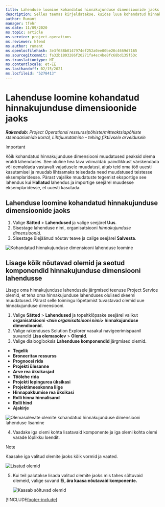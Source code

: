 ```yaml
---
title: Lahenduse loomine kohandatud hinnakujunduse dimensioonide jaoks
description: Selles teemas kirjeldatakse, kuidas luua kohandatud hinnakujunduse jaoks lahendusi.
author: Rumant
manager: tfehr
ms.date: 11/09/2020
ms.topic: article
ms.service: project-operations
ms.reviewer: kfend
ms.author: rumant
ms.openlocfilehash: 3e3f688b0147974ef252a0ee00be20c4669d7165
ms.sourcegitcommit: fa32b1893286f20271fa4ec4be8fc68bd135f53c
ms.translationtype: HT
ms.contentlocale: et-EE
ms.lasthandoff: 02/15/2021
ms.locfileid: "5278413"
---
```

# <a name="create-a-solution-for-custom-pricing-dimensions"></a>Lahenduse loomine kohandatud hinnakujunduse dimensioonide jaoks

 _**Rakendub:** Project Operationsi ressurssipõhiste/mitteaktsiapõhiste stsenaariumide korral,  Lihtjuurutamine - tehing fiktiivsele arveldusele_ 

>[!IMPORTANT]
>Kõik kohandatud hinnakujunduse dimensiooni muudatused peaksid olema eraldi lahenduses. See oluline hea tava võimaldab paindlikkust värskendada või eemaldada vastavalt vajadusele muudatusi, aitab teid oma töö uuesti kasutamisel ja muudab lihtsamaks teisedada need muudatused teistesse eksemplaridesse. Pärast vajalike muudatuste tegemist eksportige see lahendus kui **Hallatud** lahendus ja importige seejärel muudesse eksemplaridesse, et uuesti kasutada.

## <a name="create-a-solution-for-custom-pricing-dimensions"></a>Lahenduse loomine kohandatud hinnakujunduse dimensioonide jaoks

1.  Valige **Sätted** > **Lahendused** ja valige seejärel **Uus**.
2.  Sisestage lahenduse nimi, organisatsiooni *<your organization name> hinnakujunduse dimensioonid*.
3. Sisestage ülejäänud nõutav teave ja calige seejärel **Salvesta**.

  ![Kohandatud hinnakujunduse dimensiooni lahenduse loomine](./media/Creation-of-custom-pricing-dimension-solution.png)
 
## <a name="add-all-required-entities-and-related-components-to-the-pricing-dimension-solution"></a>Lisage kõik nõutavad olemid ja seotud komponendid hinnakujunduse dimensiooni lahendusse

Lisage oma hinnakujunduse lahendusele järgmised teenuse Project Service olemid, et teha oma hinnakujunduse lahenduses olulised skeemi muudatused. Pärast selle toimingu lõpetamist tuvastavad olemid uue hinnakujunduse dimensiooni.

1.  Valige **Sätted** > **Lahendused** ja topeltklõpsake seejärel valikut **organisatsiooni <*teie organisatsiooni nimi*> hinnakujunduse dimendioonid**.
2.  Valige rakenduses Solution Explorer vasakul navigeerimispaanil suvandid **Lisa olemasolev** > **Olemid**.
3.  Valige dialoogiboksis **Lahenduse komponendid** järgmised olemid.
 
   - **Tegelik**
   - **Broneeritav ressurss**
   - **Prognoosi rida**
   - **Projekti ülesanne**
   - **Arve rea üksikasjad**
   - **Töölehe rida**
   - **Projekti lepingurea üksikasi**
   - **Projektimeeskonna liige**
   - **Hinnapakkumise rea üksikasi**
   - **Rolli hinna hinnalisand**
   - **Rolli hind**
   - **Ajakirje**
 
   ![Olemasolevate olemite kohandatud hinnakujunduse dimensiooni lahenduse lisamine](./media/Existing-entities-to-PD-solution.png)
 
 4. Vaadake iga olemi kohta lisatavaid komponente ja iga olemi kohta olemi varade lõplikku loendit. 

   >[!NOTE]
   > Kaasake iga valitud olemite jaoks kõik vormid ja vaated.

  ![Lisatud olemid](./media/solution-component-selection.png)


5.  Kui teil palutakse lisada valitud olemite jaoks mis tahes sõltuvaid olemeid, valige suvand **Ei, ära kaasa nõutavaid komponente.**

    ![Kaasab sõltuvad olemid](./media/Do-not-include-required.png)


[!INCLUDE[footer-include](../includes/footer-banner.md)]
